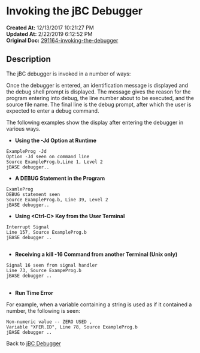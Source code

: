 # Invoking the jBC Debugger

**Created At:** 12/13/2017 10:21:27 PM  
**Updated At:** 2/22/2019 6:12:52 PM  
**Original Doc:** [291164-invoking-the-debugger](https://docs.jbase.com/41693-debugger/291164-invoking-the-debugger)  


## Description 

The jBC debugger is invoked in a number of ways:

Once the debugger is entered, an identification message is displayed and the debug shell prompt is displayed. The message gives the reason for the program entering into debug, the line number about to be executed, and the source file name. The final line is the debug prompt, after which the user is expected to enter a debug command.

The following examples show the display after entering the debugger in various ways.

- **Using the -Jd Option at Runtime**


```
ExampleProg -Jd
Option -Jd seen on command line
Source ExampleProg.b,Line 1, Level 2
jBASE debugger..
```



- **A DEBUG Statement in the Program**


```
ExamleProg
DEBUG statement seen
Source ExampleProg.b, Line 39, Level 2
jBASE debugger..
```



- **Using &lt;Ctrl-C&gt; Key from the User Terminal**


```
Interrupt Signal
Line 157, Source ExampleProg.b
jBASE debugger ..
```

## 


- **Receiving a kill -16 Command from another Terminal (Unix only)**


```
Signal 16 seen from signal handler
Line 73, Source ExampeProg.b
jBASE debugger ..
```

## 


- **Run Time Error**


For example, when a variable containing a string is used as if it contained a number, the following is seen:

```
Non-numeric value -- ZERO USED ,
Variable "XFER.ID", Line 78, Source ExampleProg.b
jBASE debugger ..
```



Back to [jBC Debugger](291163-introduction-to-the-jbc-debugger)
